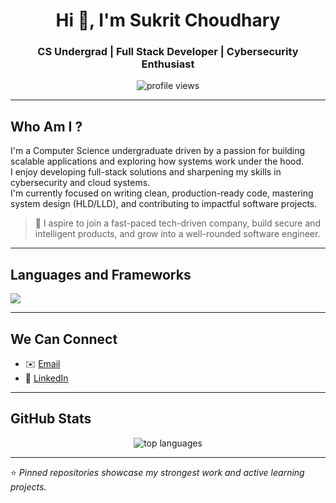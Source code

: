 <h1 align="center">Hi 👋, I'm Sukrit Choudhary</h1>
<h3 align="center">CS Undergrad | Full Stack Developer | Cybersecurity Enthusiast </h3>

<p align="center">
  <img src="https://komarev.com/ghpvc/?username=sukritcharredsoul&label=Profile%20views&color=blueviolet&style=flat-square" alt="profile views"/>
</p>

---

## Who Am I ?

I'm a Computer Science undergraduate driven by a passion for building scalable applications and exploring how systems work under the hood.  
I enjoy developing full-stack solutions and sharpening my skills in cybersecurity and cloud systems.  
I'm currently focused on writing clean, production-ready code, mastering system design (HLD/LLD), and contributing to impactful software projects.  

> 💼 I aspire to join a fast-paced tech-driven company, build secure and intelligent products, and grow into a well-rounded software engineer.

---

## Languages and Frameworks

<p align="left">
  <a href="https://skillicons.dev">
    <img src="https://skillicons.dev/icons?i=java,js,react,nodejs,html,css,c,cpp,linux,mysql,mongodb,git,mongodb" />
  </a>
</p>


---

## We Can Connect

- ✉️ [Email](mailto:sukritchoudhary18@gmail.com)  
- 💼 [LinkedIn](https://www.linkedin.com/in/sukrit-choudhary/)  

---

## GitHub Stats

<p align="center">
  <img src="https://github-readme-stats.vercel.app/api/top-langs/?username=sukritcharredsoul&layout=compact&theme=radical" alt="top languages" />
</p>

---

⭐️ _Pinned repositories showcase my strongest work and active learning projects._
